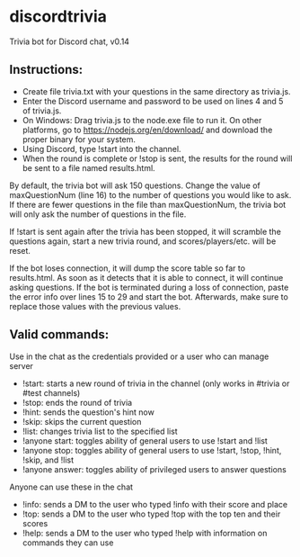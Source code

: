 # discordtrivia
Trivia bot for Discord chat, v0.14

Instructions:
--------------
- Create file trivia.txt with your questions in the same directory as trivia.js.
- Enter the Discord username and password to be used on lines 4 and 5 of trivia.js.
- On Windows: Drag trivia.js to the node.exe file to run it. On other platforms, go to https://nodejs.org/en/download/ and download the proper binary for your system.
- Using Discord, type !start into the channel.
- When the round is complete or !stop is sent, the results for the round will be sent to a file named results<timestamp>.html.

By default, the trivia bot will ask 150 questions. Change the value of maxQuestionNum (line 16) to the number of questions you would like to ask. If there are fewer questions in the file than maxQuestionNum, the trivia bot will only ask the number of questions in the file.

If !start is sent again after the trivia has been stopped, it will scramble the questions again, start a new trivia round, and scores/players/etc. will be reset.

If the bot loses connection, it will dump the score table so far to results<timestamp>.html. As soon as it detects that it is able to connect, it will continue asking questions. If the bot is terminated during a loss of connection, paste the error info over lines 15 to 29 and start the bot. Afterwards, make sure to replace those values with the previous values.

Valid commands:
--------------
Use in the chat as the credentials provided or a user who can manage server
- !start:         starts a new round of trivia in the channel (only works in #trivia or #test channels)
- !stop:          ends the round of trivia
- !hint:          sends the question's hint now
- !skip:          skips the current question
- !list:          changes trivia list to the specified list
- !anyone start:  toggles ability of general users to use !start and !list
- !anyone stop:   toggles ability of general users to use !start, !stop, !hint, !skip, and !list
- !anyone answer: toggles ability of privileged users to answer questions

Anyone can use these in the chat
- !info:          sends a DM to the user who typed !info with their score and place
- !top:           sends a DM to the user who typed !top with the top ten and their scores
- !help:          sends a DM to the user who typed !help with information on commands they can use
